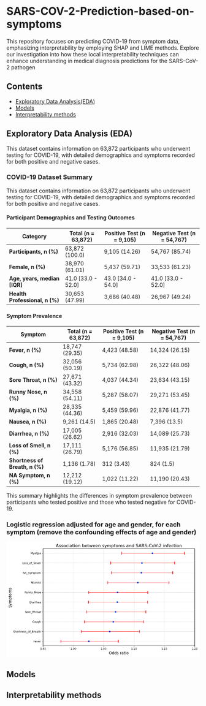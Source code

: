 # SARS-COV-2-Prediction-based-on-symptoms
This repository focuses on predicting COVID-19 from symptom data, emphasizing interpretability by employing SHAP and LIME methods. Explore our investigation into how these local interpretability techniques can enhance understanding in medical diagnosis predictions for the SARS-CoV-2 pathogen

## Contents
- [Exploratory Data Analysis(EDA)](#Exploratory_Data_Analysis(EDA))
- [Models](#models)
- [Interpretability methods](#Interpretability_methods)

## Exploratory Data Analysis (EDA)

This dataset contains information on 63,872 participants who underwent testing for COVID-19, with detailed demographics and symptoms recorded for both positive and negative cases.

### COVID-19 Dataset Summary

This dataset contains information on 63,872 participants who underwent testing for COVID-19, with detailed demographics and symptoms recorded for both positive and negative cases.

#### Participant Demographics and Testing Outcomes

| Category                 | Total (n = 63,872) | Positive Test (n = 9,105) | Negative Test (n = 54,767) |
|--------------------------|--------------------|----------------------------|----------------------------|
| **Participants, n (%)**  | 63,872 (100.0)     | 9,105 (14.26)              | 54,767 (85.74)             |
| **Female, n (%)**        | 38,970 (61.01)     | 5,437 (59.71)              | 33,533 (61.23)             |
| **Age, years, median [IQR]** | 41.0 [33.0 - 52.0] | 43.0 [34.0 - 54.0]        | 41.0 [33.0 - 52.0]         |
| **Health Professional, n (%)** | 30,653 (47.99) | 3,686 (40.48)              | 26,967 (49.24)             |

#### Symptom Prevalence

| Symptom                  | Total (n = 63,872) | Positive Test (n = 9,105) | Negative Test (n = 54,767) |
|--------------------------|--------------------|----------------------------|----------------------------|
| **Fever, n (%)**         | 18,747 (29.35)     | 4,423 (48.58)              | 14,324 (26.15)             |
| **Cough, n (%)**         | 32,056 (50.19)     | 5,734 (62.98)              | 26,322 (48.06)             |
| **Sore Throat, n (%)**   | 27,671 (43.32)     | 4,037 (44.34)              | 23,634 (43.15)             |
| **Runny Nose, n (%)**    | 34,558 (54.11)     | 5,287 (58.07)              | 29,271 (53.45)             |
| **Myalgia, n (%)**       | 28,335 (44.36)     | 5,459 (59.96)              | 22,876 (41.77)             |
| **Nausea, n (%)**        | 9,261 (14.5)       | 1,865 (20.48)              | 7,396 (13.5)               |
| **Diarrhea, n (%)**      | 17,005 (26.62)     | 2,916 (32.03)              | 14,089 (25.73)             |
| **Loss of Smell, n (%)** | 17,111 (26.79)     | 5,176 (56.85)              | 11,935 (21.79)             |
| **Shortness of Breath, n (%)** | 1,136 (1.78)  | 312 (3.43)                | 824 (1.5)                  |
| **NA Symptom, n (%)**    | 12,212 (19.12)     | 1,022 (11.22)              | 11,190 (20.43)             |

This summary highlights the differences in symptom prevalence between participants who tested positive and those who tested negative for COVID-19.

### Logistic regression adjusted for age and gender, for each symptom (remove the confounding effects of age and gender)

![Odds ratios](Assets\Association_symptoms_COVID-19.png)

## Models

## Interpretability methods
